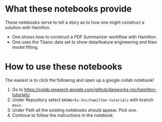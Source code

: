 # What these notebooks provide

These notebooks serve to tell a story as to how one might construct a solution with Hamilton.

 - One shows how to construct a PDF Summarizer workflow with Hamilton.
 - One uses the Titanic data set to show data/feature engineering and then model fitting.

# How to use these notebooks

The easiest is to click the following and open up a google collab notebook!

1. Go to https://colab.research.google.com/github/dagworks-inc/hamilton-tutorials/
2. Under Repository select `DAGWorks-Inc/hamilton-tutorials` with branch `main`.
3. Under Path all the existing notebooks should appear. Pick one.
4. Continue to follow the instructions in the notebook.
